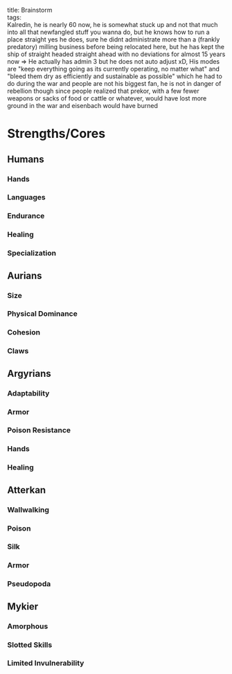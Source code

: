 title: Brainstorm  
tags:   
Kalredin, he is nearly 60 now, he is somewhat stuck up and not that much into all that newfangled stuff you wanna do, but he knows how to run a place straight yes he does, sure he didnt administrate more than a (frankly predatory) milling business before being relocated here, but he has kept the ship of straight headed straight ahead with no deviations for almost 15 years now
=> He actually has admin 3 but he does not auto adjust xD, His modes are "keep everything going as its currently operating, no matter what" and "bleed them dry as efficiently and sustainable as possible" which he had to do during the war and people are not his biggest fan, he is not in danger of rebellion though since people realized that prekor, with a few fewer weapons or sacks of food or cattle or whatever, would have lost more ground in the war and eisenbach would have burned

# Strengths/Cores

## Humans

### Hands

### Languages

### Endurance 

### Healing

### Specialization

## Aurians

### Size

### Physical Dominance

### Cohesion

### Claws

## Argyrians

### Adaptability

### Armor

### Poison Resistance

### Hands

### Healing

## Atterkan

### Wallwalking

### Poison

### Silk

### Armor

### Pseudopoda

## Mykier

### Amorphous

### Slotted Skills

### Limited Invulnerability